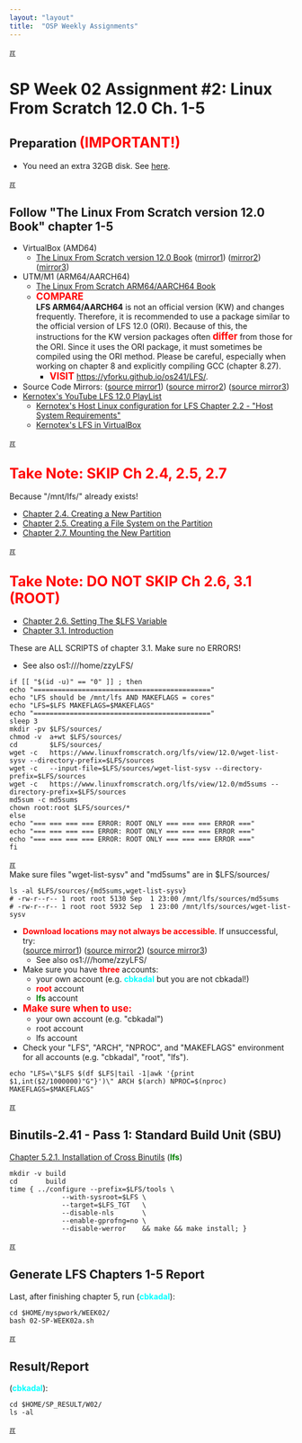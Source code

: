 ```yaml
---
layout: "layout"
title:  "OSP Weekly Assignments"
---
```


[&#x213C;](#idxXXX)<br id="idx000">
# SP Week 02 Assignment #2: Linux From Scratch 12.0 Ch. 1-5
## Preparation <span style="color:red; font-weight:bold; font-size:larger;">(IMPORTANT!)</span>

* You need an extra 32GB disk. See [here](W03-02.md).


[&#x213C;](#)<br id="idx001">
## Follow "The Linux From Scratch version 12.0 Book" chapter 1-5
* VirtualBox (AMD64)
  * [The Linux From Scratch version 12.0 Book](https://www.linuxfromscratch.org/lfs/view/12.0/)
  ([mirror1](https://lfs.mirrors.hoobly.com/lfs/view/12.0/))
  ([mirror2](https://lfs-hk.koddos.net/lfs/view/12.0/))
  ([mirror3](https://lfs.opensource.foundation/lfs/view/12.0/))
* UTM/M1 (ARM64/AARCH64)
  * [The Linux From Scratch ARM64/AARCH64 Book](https://www.linuxfromscratch.org/~xry111/lfs/view/arm64/)
  * <span style="color:red; font-weight:bold; font-size:larger;">COMPARE</span><br>
    <b>LFS ARM64/AARCH64</b> is not an official version (KW) and changes frequently.
    Therefore, it is recommended to use a package similar to the official version of LFS 12.0 (ORI).
    Because of this, the instructions for the KW version packages often
    <span style="color:red; font-weight:bold; font-size:larger;">differ</span>
    from those for the ORI.  Since it uses the ORI package, it must sometimes be compiled using the ORI method.
    Please be careful, especially when working on chapter 8 and explicitly compiling GCC (chapter 8.27).
    * <span style="color:red; font-weight:bold; font-size:larger;">VISIT</span>
      <https://yforku.github.io/os241/LFS/>.
* Source Code Mirrors:
  ([source mirror1](https://lfs.gnlug.org/pub/lfs/lfs-packages/12.0/))
  ([source mirror2](https://mirror.fileplanet.com/lfs/pub/lfs/lfs-packages/12.0/))
  ([source mirror3](https://mirror.koddos.net/lfs/lfs-packages/12.0/))
* [Kernotex's YouTube LFS 12.0 PlayList](https://www.youtube.com/playlist?list=PLyc5xVO2uDsA5QPbtj_eYU8J0qrvU6315)
  * [Kernotex's Host Linux configuration for LFS Chapter 2.2 - "Host System Requirements"](https://www.youtube.com/playlist?list=PLyc5xVO2uDsCQChvKRDhF-cvsguDfd-y2)
  * [Kernotex's LFS in VirtualBox](https://www.youtube.com/playlist?list=PLyc5xVO2uDsB4gJ2dPySvs2eK_roFwKeb)

[&#x213C;](#)<br id="idx002">
## <span style="color:red; font-weight:bold; font-size:larger;">Take Note: SKIP Ch 2.4, 2.5, 2.7</span>
Because "/mnt/lfs/" already exists!
* [Chapter 2.4. Creating a New Partition](https://www.linuxfromscratch.org/lfs/view/12.0/chapter02/creatingpartition.html) 
* [Chapter 2.5. Creating a File System on the Partition](https://www.linuxfromscratch.org/lfs/view/12.0/chapter02/creatingfilesystem.html)
* [Chapter 2.7. Mounting the New Partition](https://www.linuxfromscratch.org/lfs/view/12.0/chapter02/mounting.html)

[&#x213C;](#)<br id="idx003">
## <span style="color:red; font-weight:bold; font-size:larger;">Take Note: DO NOT SKIP Ch 2.6, 3.1 (ROOT)</span>
* [Chapter 2.6. Setting The $LFS Variable](https://www.linuxfromscratch.org/lfs/view/11.1/chapter02/aboutlfs.html)
* [Chapter 3.1. Introduction](https://www.linuxfromscratch.org/lfs/view/11.1/chapter03/introduction.html)

These are ALL SCRIPTS of chapter 3.1. Make sure no ERRORS!
* See also os1:///home/zzyLFS/

```
if [[ "$(id -u)" == "0" ]] ; then
echo "============================================"
echo "LFS should be /mnt/lfs AND MAKEFLAGS = cores"
echo "LFS=$LFS MAKEFLAGS=$MAKEFLAGS"
echo "============================================"
sleep 3
mkdir -pv $LFS/sources/
chmod -v  a+wt $LFS/sources/
cd        $LFS/sources/
wget -c   https://www.linuxfromscratch.org/lfs/view/12.0/wget-list-sysv --directory-prefix=$LFS/sources
wget -c   --input-file=$LFS/sources/wget-list-sysv --directory-prefix=$LFS/sources
wget -c   https://www.linuxfromscratch.org/lfs/view/12.0/md5sums --directory-prefix=$LFS/sources
md5sum -c md5sums
chown root:root $LFS/sources/*
else
echo "=== === === === ERROR: ROOT ONLY === === === ERROR ==="
echo "=== === === === ERROR: ROOT ONLY === === === ERROR ==="
echo "=== === === === ERROR: ROOT ONLY === === === ERROR ==="
fi

```

[&#x213C;](#)<br id="idx004">
Make sure files "wget-list-sysv" and "md5sums" are in $LFS/sources/

```
ls -al $LFS/sources/{md5sums,wget-list-sysv}
# -rw-r--r-- 1 root root 5130 Sep  1 23:00 /mnt/lfs/sources/md5sums
# -rw-r--r-- 1 root root 5932 Sep  1 23:00 /mnt/lfs/sources/wget-list-sysv

```
   
* <span style="color:red; font-weight:bold;">Download locations may not always be accessible</span>.
  If unsuccessful, try:<br>
  ([source mirror1](https://lfs.gnlug.org/pub/lfs/lfs-packages/12.0/))
  ([source mirror2](https://mirror.fileplanet.com/lfs/pub/lfs/lfs-packages/12.0/))
  ([source mirror3](https://mirror.koddos.net/lfs/lfs-packages/12.0/))
  * See also os1:///home/zzyLFS/
* Make sure you have <span style="color:red; font-weight:bold;">three</span> accounts:
  * your own account (e.g. <span style="color:cyan; font-weight:bold;">cbkadal</span> but you are not cbkadal!)
  * <span style="color:red; font-weight:bold;">root</span> account
  * <span style="color:green; font-weight:bold;">lfs</span> account
* <span style="color:red; font-weight:bold; font-size:larger;">Make sure when to use:</span>
  * your own account (e.g. "cbkadal")
  * root account
  * lfs account
* Check your "LFS", "ARCH", "NPROC", and "MAKEFLAGS" environment for all accounts (e.g. "cbkadal", "root", "lfs").

```
echo "LFS=\"$LFS $(df $LFS|tail -1|awk '{print $1,int($2/1000000)"G"}')\" ARCH $(arch) NPROC=$(nproc) MAKEFLAGS=$MAKEFLAGS"

```

[&#x213C;](#)<br id="idx005">
## Binutils-2.41 - Pass 1: Standard Build Unit (SBU)
[Chapter 5.2.1. Installation of Cross Binutils](https://www.linuxfromscratch.org/lfs/view/12.0/chapter05/binutils-pass1.html) (<span style="color:green; font-weight:bold;">lfs</span>)

```
mkdir -v build
cd       build
time { ../configure --prefix=$LFS/tools \
             --with-sysroot=$LFS \
             --target=$LFS_TGT   \
             --disable-nls       \
             --enable-gprofng=no \
             --disable-werror    && make && make install; }

```

[&#x213C;](#)<br id="idx006">
## Generate LFS Chapters 1-5 Report

Last, after finishing chapter 5, run (<span style="color:cyan; font-weight:bold;">cbkadal</span>):

```
cd $HOME/myspwork/WEEK02/
bash 02-SP-WEEK02a.sh

```

[&#x213C;](#)<br id="idx007">
## Result/Report

(<span style="color:cyan; font-weight:bold;">cbkadal</span>):

```
cd $HOME/SP_RESULT/W02/
ls -al

```

[&#x213C;](#)<br id="idxXXX">

